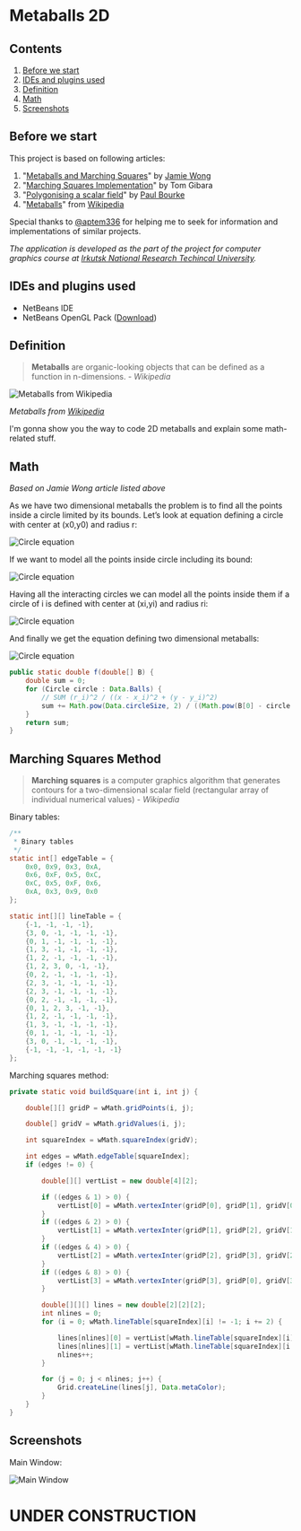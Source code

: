 # Metaballs 2D

## Contents

1. [Before we start](#before-we-start)
2. [IDEs and plugins used](#ides-and-plugins-used)
3. [Definition](#definition)
4. [Math](#math)
5. [Screenshots](#screenshots)

## Before we start
This project is based on following articles:
1. "[Metaballs and Marching Squares](http://jamie-wong.com/2014/08/19/metaballs-and-marching-squares/)" by [Jamie Wong](https://github.com/jlfwong)
2. "[Marching Squares Implementation](http://www.tomgibara.com/computer-vision/marching-squares)" by Tom Gibara
3. "[Polygonising a scalar field](http://paulbourke.net/geometry/polygonise/)" by [Paul Bourke](http://paulbourke.net/)
4. "[Metaballs](https://en.wikipedia.org/wiki/Metaballs)" from [Wikipedia](https://en.wikipedia.org/)

Special thanks to [@aptem336](https://github.com/aptem336) for helping me to seek for information and implementations of similar projects.

*The application is developed as the part of the project for computer graphics course at [Irkutsk National Research Techincal University](http://www.istu.edu/eng/).*

## IDEs and plugins used
- NetBeans IDE
- NetBeans OpenGL Pack ([Download](http://plugins.netbeans.org/plugin/3260/netbeans-opengl-pack))

## Definition
> **Metaballs** are organic-looking objects that can be defined as a function in n-dimensions. - _Wikipedia_

![Metaballs from Wikipedia](https://upload.wikimedia.org/wikipedia/commons/6/6d/Metaball_contact_sheet.png)

*Metaballs from [Wikipedia](https://en.wikipedia.org/wiki/Metaballs)*

I'm gonna show you the way to code 2D metaballs and explain some math-related stuff.

## Math

_Based on Jamie Wong article listed above_

As we have two dimensional metaballs the problem is to find all the points inside a circle limited by its bounds. Let’s look at equation defining a circle with center at (x0,y0) and radius r:

![Circle equation](https://i.imgur.com/Gwz2ObP.png?1)

If we want to model all the points inside circle including its bound:

![Circle equation](https://i.imgur.com/S93vAWS.png?1)

Having all the interacting circles we can model all the points inside them if a circle of i is defined with center at (xi,yi) and radius ri:

![Circle equation](https://i.imgur.com/1AmbnoU.png?1)

And finally we get the equation defining two dimensional metaballs:

![Circle equation](https://i.imgur.com/xVzLtDf.png?1)

```Java
public static double f(double[] B) {
    double sum = 0;
    for (Circle circle : Data.Balls) {
        // SUM (r_i)^2 / ((x - x_i)^2 + (y - y_i)^2)
        sum += Math.pow(Data.circleSize, 2) / ((Math.pow(B[0] - circle.x, 2) + Math.pow(B[1] - circle.y, 2)));
    }
    return sum;
}
```
## Marching Squares Method

> **Marching squares** is a computer graphics algorithm that generates contours for a two-dimensional scalar field (rectangular array of individual numerical values) - _Wikipedia_

Binary tables:

```Java
/**
 * Binary tables
 */
static int[] edgeTable = {
    0x0, 0x9, 0x3, 0xA,
    0x6, 0xF, 0x5, 0xC,
    0xC, 0x5, 0xF, 0x6,
    0xA, 0x3, 0x9, 0x0
};

static int[][] lineTable = {
    {-1, -1, -1, -1},
    {3, 0, -1, -1, -1, -1},
    {0, 1, -1, -1, -1, -1},
    {1, 3, -1, -1, -1, -1},
    {1, 2, -1, -1, -1, -1},
    {1, 2, 3, 0, -1, -1},
    {0, 2, -1, -1, -1, -1},
    {2, 3, -1, -1, -1, -1},
    {2, 3, -1, -1, -1, -1},
    {0, 2, -1, -1, -1, -1},
    {0, 1, 2, 3, -1, -1},
    {1, 2, -1, -1, -1, -1},
    {1, 3, -1, -1, -1, -1},
    {0, 1, -1, -1, -1, -1},
    {3, 0, -1, -1, -1, -1},
    {-1, -1, -1, -1, -1, -1}
};
```

Marching squares method:

```Java
private static void buildSquare(int i, int j) {

    double[][] gridP = wMath.gridPoints(i, j);

    double[] gridV = wMath.gridValues(i, j);

    int squareIndex = wMath.squareIndex(gridV);

    int edges = wMath.edgeTable[squareIndex];
    if (edges != 0) {

        double[][] vertList = new double[4][2];

        if ((edges & 1) > 0) {
            vertList[0] = wMath.vertexInter(gridP[0], gridP[1], gridV[0], gridV[1]);
        }
        if ((edges & 2) > 0) {
            vertList[1] = wMath.vertexInter(gridP[1], gridP[2], gridV[1], gridV[2]);
        }
        if ((edges & 4) > 0) {
            vertList[2] = wMath.vertexInter(gridP[2], gridP[3], gridV[2], gridV[3]);
        }
        if ((edges & 8) > 0) {
            vertList[3] = wMath.vertexInter(gridP[3], gridP[0], gridV[3], gridV[0]);
        }

        double[][][] lines = new double[2][2][2];
        int nlines = 0;
        for (i = 0; wMath.lineTable[squareIndex][i] != -1; i += 2) {

            lines[nlines][0] = vertList[wMath.lineTable[squareIndex][i]];
            lines[nlines][1] = vertList[wMath.lineTable[squareIndex][i + 1]];
            nlines++;
        }

        for (j = 0; j < nlines; j++) {
            Grid.createLine(lines[j], Data.metaColor);
        }
    }
}
```

## Screenshots

Main Window:

![Main Window](https://i.imgur.com/YgTBaLW.png?1)


# UNDER CONSTRUCTION
